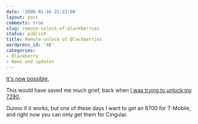 ```yaml
---
date: '2006-01-16 21:22:06'
layout: post
comments: true
slug: remote-unlock-of-blackberries
status: publish
title: Remote-unlock of Blackberries
wordpress_id: '46'
categories:
- Blackberry
- News and updates
---
```


[It's now possible.](http://bbhub.com/2006/01/14/service-unlock-your-cingular-blackberry-remotely/)

This would have saved me much grief, back when [I was trying to unlock my 7290.](http://www.phfactor.net/bb/blog.html)

Dunno if it works, but one of these days I want to get an 8700 for T-Mobile, and right now you can only get them for Cingular.
